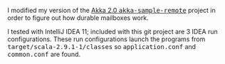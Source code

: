 I modified my version of the [Akka 2.0 <tt>akka-sample-remote</tt>](https://github.com/mslinn/akka-sample-remote) project in order to figure out how durable mailboxes work.

I tested with IntelliJ IDEA 11; included with this git project are 3 IDEA run configurations.
These run configurations launch the programs from <tt>target/scala-2.9.1-1/classes</tt> so <tt>application.conf</tt> and <tt>common.conf</tt> are found.
